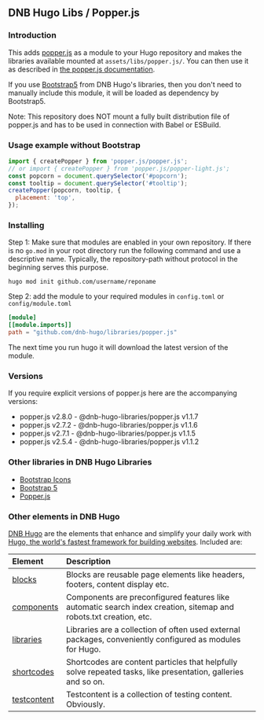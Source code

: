 ## DNB Hugo Libs / Popper.js

### Introduction

This adds [popper.js](https://github.com/popperjs/popper-core) as a module to your Hugo repository and makes the libraries available mounted at `assets/libs/popper.js/`. You can then use it as described in [the popper.js documentation](https://popper.js.org/).

If you use [Bootstrap5](https://github.com/dnb-hugo/libraries/tree/main/bootstrap5) from DNB Hugo's libraries, then you don't need to manually include this module, it will be loaded as dependency by Bootstrap5.

Note: This repository does NOT mount a fully built distribution file of popper.js and has to be used in connection with Babel or ESBuild.

### Usage example without Bootstrap

```javascript
import { createPopper } from 'popper.js/popper.js';
// or import { createPopper } from 'popper.js/popper-light.js';
const popcorn = document.querySelector('#popcorn');
const tooltip = document.querySelector('#tooltip');
createPopper(popcorn, tooltip, {
  placement: 'top',
});
```

### Installing

Step 1: Make sure that modules are enabled in your own repository. If there is no `go.mod` in your root directory run the following command and use a descriptive name. Typically, the repository-path without protocol in the beginning serves this purpose.

```shell script
hugo mod init github.com/username/reponame
```

Step 2: add the module to your required modules in `config.toml` or `config/module.toml`

```toml
[module]
[[module.imports]]
path = "github.com/dnb-hugo/libraries/popper.js"
```

The next time you run hugo it will download the latest version of the module.

### Versions

If you require explicit versions of popper.js here are the accompanying versions:

- popper.js v2.8.0 - @dnb-hugo-libraries/popper.js v1.1.7
- popper.js v2.7.2 - @dnb-hugo-libraries/popper.js v1.1.6
- popper.js v2.7.1 - @dnb-hugo-libraries/popper.js v1.1.5
- popper.js v2.5.4 - @dnb-hugo-libraries/popper.js v1.1.2

### Other libraries in DNB Hugo Libraries

- [Bootstrap Icons](https://github.com/dnb-hugo/libraries/tree/main/bootstrap-icons)
- [Bootstrap 5](https://github.com/dnb-hugo/libraries/tree/main/bootstrap5)
- [Popper.js](https://github.com/dnb-hugo/libraries/tree/main/popper.js)

### Other elements in DNB Hugo

[DNB Hugo](https://github.com/dnb-hugo) are the elements that enhance and simplify your daily work with [Hugo, the world's fastest framework for building websites](https://gohugo.io/). Included are:

| Element | Description |
| :--- | :--- |
| [blocks](https://github.com/dnb-hugo/blocks) | Blocks are reusable page elements like headers, footers, content display etc.|
| [components](https://github.com/dnb-hugo/components) | Components are preconfigured features like automatic search index creation, sitemap and robots.txt creation, etc. |
| [libraries](https://github.com/dnb-hugo/libraries) | Libraries are a collection of often used external packages, conveniently configured as modules for Hugo. |
| [shortcodes](https://github.com/dnb-hugo/shortcodes) | Shortcodes are content particles that helpfully solve repeated tasks, like presentation, galleries and so on. |
| [testcontent](https://github.com/dnb-hugo/testcontent) | Testcontent is a collection of testing content. Obviously. |
